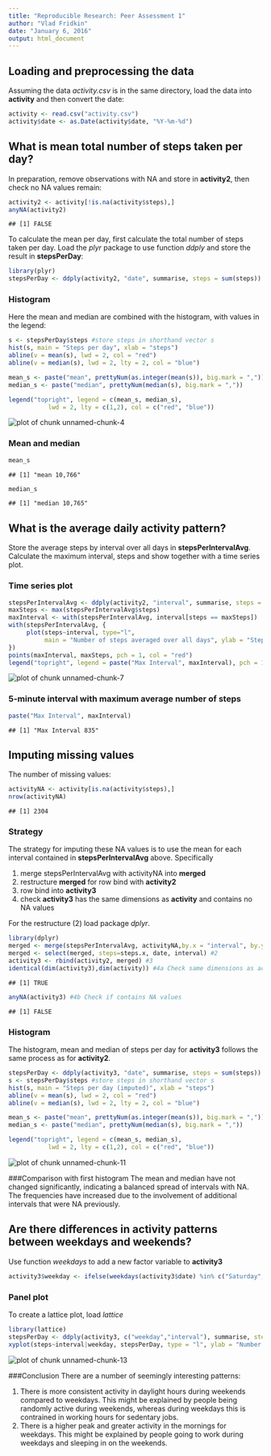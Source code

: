 ```yaml
---
title: "Reproducible Research: Peer Assessment 1"
author: "Vlad Fridkin"
date: "January 6, 2016"
output: html_document
---
```



## Loading and preprocessing the data
Assuming the data _activity.csv_ is in the same directory, load the data into **activity** and then convert the date:

```r
activity <- read.csv("activity.csv")
activity$date <- as.Date(activity$date, "%Y-%m-%d")
```

## What is mean total number of steps taken per day?
In preparation, remove observations with NA and store in **activity2**, then check no NA values remain: 

```r
activity2 <- activity[!is.na(activity$steps),]
anyNA(activity2)
```

```
## [1] FALSE
```
To calculate the mean per day, first calculate the total number of steps taken per day. Load the _plyr_ package to use function _ddply_ and store the result in **stepsPerDay**:

```r
library(plyr)
stepsPerDay <- ddply(activity2, "date", summarise, steps = sum(steps))
```
### Histogram
Here the mean and median are combined with the histogram, with values in the legend:

```r
s <- stepsPerDay$steps #store steps in shorthand vector s
hist(s, main = "Steps per day", xlab = "steps")
abline(v = mean(s), lwd = 2, col = "red")
abline(v = median(s), lwd = 2, lty = 2, col = "blue")

mean_s <- paste("mean", prettyNum(as.integer(mean(s)), big.mark = ","))
median_s <- paste("median", prettyNum(median(s), big.mark = ","))

legend("topright", legend = c(mean_s, median_s), 
           lwd = 2, lty = c(1,2), col = c("red", "blue"))
```

![plot of chunk unnamed-chunk-4](figure/unnamed-chunk-4-1.png) 

### Mean and median

```r
mean_s
```

```
## [1] "mean 10,766"
```

```r
median_s
```

```
## [1] "median 10,765"
```

## What is the average daily activity pattern?
Store the average steps by interval over all days in **stepsPerIntervalAvg**.  Calculate the maximum interval, steps and show together with a time series plot.

### Time series plot

```r
stepsPerIntervalAvg <- ddply(activity2, "interval", summarise, steps = mean(steps))
maxSteps <- max(stepsPerIntervalAvg$steps)
maxInterval <- with(stepsPerIntervalAvg, interval[steps == maxSteps])
with(stepsPerIntervalAvg, {
     plot(steps~interval, type="l", 
          main = "Number of steps averaged over all days", ylab = "Steps", xlab = "Interval")
})
points(maxInterval, maxSteps, pch = 1, col = "red")
legend("topright", legend = paste("Max Interval", maxInterval), pch = 1, col = "red")
```

![plot of chunk unnamed-chunk-7](figure/unnamed-chunk-7-1.png) 

### 5-minute interval with maximum average number of steps

```r
paste("Max Interval", maxInterval)
```

```
## [1] "Max Interval 835"
```

## Imputing missing values
The number of missing values:

```r
activityNA <- activity[is.na(activity$steps),]
nrow(activityNA)
```

```
## [1] 2304
```

### Strategy
The strategy for imputing these NA values is to use the mean for each interval contained in **stepsPerIntervalAvg** above.  Specifically

1. merge stepsPerIntervalAvg with activityNA into **merged**
2. restructure **merged** for row bind with **activity2**
3. row bind into **activity3**
4. check **activity3** has the same dimensions as **activity** and contains no NA values

For the restructure (2) load package _dplyr_.

```r
library(dplyr)
merged <- merge(stepsPerIntervalAvg, activityNA,by.x = "interval", by.y = "interval") #1
merged <- select(merged, steps=steps.x, date, interval) #2
activity3 <- rbind(activity2, merged) #3
identical(dim(activity3),dim(activity)) #4a Check same dimensions as activity
```

```
## [1] TRUE
```

```r
anyNA(activity3) #4b Check if contains NA values
```

```
## [1] FALSE
```

### Histogram
The histogram, mean and median of steps per day for **activity3** follows the same process as for **activity2**.

```r
stepsPerDay <- ddply(activity3, "date", summarise, steps = sum(steps))
s <- stepsPerDay$steps #store steps in shorthand vector s
hist(s, main = "Steps per day (imputed)", xlab = "steps")
abline(v = mean(s), lwd = 2, col = "red")
abline(v = median(s), lwd = 2, lty = 2, col = "blue")

mean_s <- paste("mean", prettyNum(as.integer(mean(s)), big.mark = ","))
median_s <- paste("median", prettyNum(median(s), big.mark = ","))

legend("topright", legend = c(mean_s, median_s), 
           lwd = 2, lty = c(1,2), col = c("red", "blue"))
```

![plot of chunk unnamed-chunk-11](figure/unnamed-chunk-11-1.png) 

###Comparison with first histogram
The mean and median have not changed significantly, indicating a balanced spread of intervals with NA.  The frequencies have increased due to the involvement of additional intervals that were NA previously.

## Are there differences in activity patterns between weekdays and weekends?
Use function _weekdays_ to add a new factor variable to **activity3**

```r
activity3$weekday <- ifelse(weekdays(activity3$date) %in% c("Saturday", "Sunday"), "weekend", "weekday")
```

### Panel plot
To create a lattice plot, load _lattice_

```r
library(lattice)
stepsPerDay <- ddply(activity3, c("weekday","interval"), summarise, steps = mean(steps))
xyplot(steps~interval|weekday, stepsPerDay, type = "l", ylab = "Number of steps", xlab = "Interval", layout = c(1,2) )
```

![plot of chunk unnamed-chunk-13](figure/unnamed-chunk-13-1.png) 

###Conclusion
There are a number of seemingly interesting patterns:

1. There is more consistent activity in daylight hours during weekends compared to weekdays.  This might be explained by people being randomly active during weekends, whereas during weekdays this is contrained in working hours for sedentary jobs.
2. There is a higher peak and greater activity in the mornings for weekdays.  This might be explained by people going to work during weekdays and sleeping in on the weekends.
